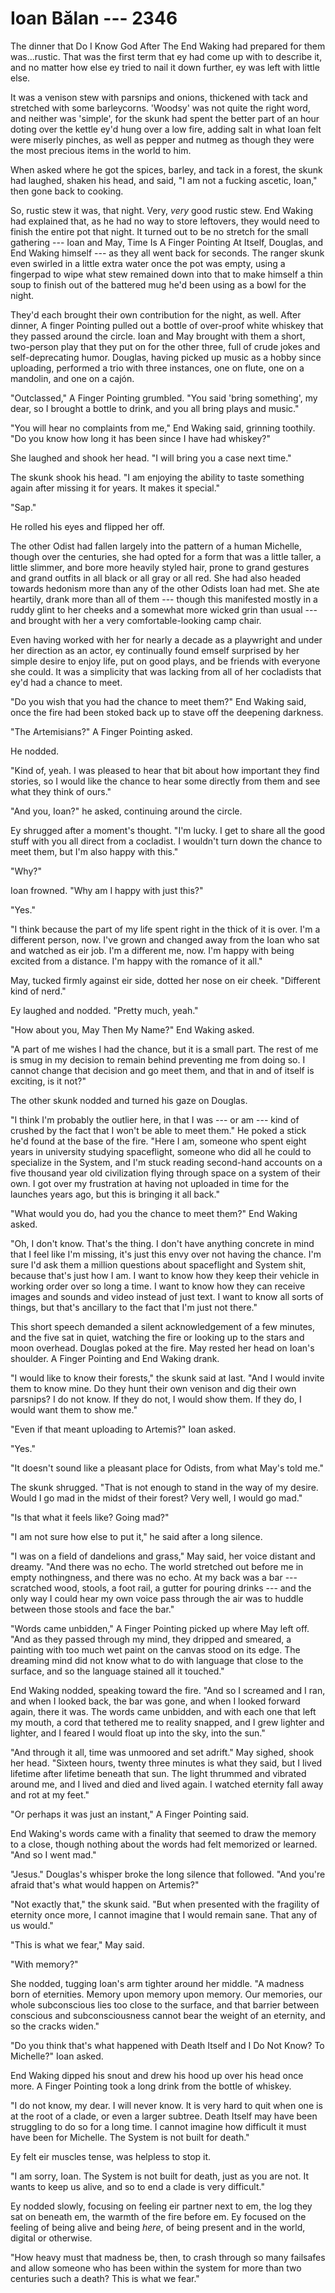 # Ioan Bălan --- 2346

The dinner that Do I Know God After The End Waking had prepared for them was...rustic. That was the first term that ey had come up with to describe it, and no matter how else ey tried to nail it down further, ey was left with little else.

It was a venison stew with parsnips and onions, thickened with tack and stretched with some barleycorns. 'Woodsy' was not quite the right word, and neither was 'simple', for the skunk had spent the better part of an hour doting over the kettle ey'd hung over a low fire, adding salt in what Ioan felt were miserly pinches, as well as pepper and nutmeg as though they were the most precious items in the world to him.

When asked where he got the spices, barley, and tack in a forest, the skunk had laughed, shaken his head, and said, "I am not a fucking ascetic, Ioan," then gone back to cooking.

So, rustic stew it was, that night. Very, *very* good rustic stew. End Waking had explained that, as he had no way to store leftovers, they would need to finish the entire pot that night. It turned out to be no stretch for the small gathering --- Ioan and May, Time Is A Finger Pointing At Itself, Douglas, and End Waking himself --- as they all went back for seconds. The ranger skunk even swirled in a little extra water once the pot was empty, using a fingerpad to wipe what stew remained down into that to make himself a thin soup to finish out of the battered mug he'd been using as a bowl for the night.

They'd each brought their own contribution for the night, as well. After dinner, A finger Pointing pulled out a bottle of over-proof white whiskey that they passed around the circle. Ioan and May brought with them a short, two-person play that they put on for the other three, full of crude jokes and self-deprecating humor. Douglas, having picked up music as a hobby since uploading, performed a trio with three instances, one on flute, one on a mandolin, and one on a cajón.

"Outclassed," A Finger Pointing grumbled. "You said 'bring something', my dear, so I brought a bottle to drink, and you all bring plays and music."

"You will hear no complaints from me," End Waking said, grinning toothily. "Do you know how long it has been since I have had whiskey?"

She laughed and shook her head. "I will bring you a case next time."

The skunk shook his head. "I am enjoying the ability to taste something again after missing it for years. It makes it special."

"Sap."

He rolled his eyes and flipped her off.

The other Odist had fallen largely into the pattern of a human Michelle, though over the centuries, she had opted for a form that was a little taller, a little slimmer, and bore more heavily styled hair, prone to grand gestures and grand outfits in all black or all gray or all red. She had also headed towards hedonism more than any of the other Odists Ioan had met. She ate heartily, drank more than all of them --- though this manifested mostly in a ruddy glint to her cheeks and a somewhat more wicked grin than usual --- and brought with her a very comfortable-looking camp chair.

Even having worked with her for nearly a decade as a playwright and under her direction as an actor, ey continually found emself surprised by her simple desire to enjoy life, put on good plays, and be friends with everyone she could. It was a simplicity that was lacking from all of her cocladists that ey'd had a chance to meet.

"Do you wish that you had the chance to meet them?" End Waking said, once the fire had been stoked back up to stave off the deepening darkness.

"The Artemisians?" A Finger Pointing asked.

He nodded.

"Kind of, yeah. I was pleased to hear that bit about how important they find stories, so I would like the chance to hear some directly from them and see what they think of ours."

"And you, Ioan?" he asked, continuing around the circle.

Ey shrugged after a moment's thought. "I'm lucky. I get to share all the good stuff with you all direct from a cocladist. I wouldn't turn down the chance to meet them, but I'm also happy with this."

"Why?"

Ioan frowned. "Why am I happy with just this?"

"Yes."

"I think because the part of my life spent right in the thick of it is over. I'm a different person, now. I've grown and changed away from the Ioan who sat and watched as eir job. I'm a different me, now. I'm happy with being excited from a distance. I'm happy with the romance of it all."

May, tucked firmly against eir side, dotted her nose on eir cheek. "Different kind of nerd."

Ey laughed and nodded. "Pretty much, yeah."

"How about you, May Then My Name?" End Waking asked.

"A part of me wishes I had the chance, but it is a small part. The rest of me is smug in my decision to remain behind preventing me from doing so. I cannot change that decision and go meet them, and that in and of itself is exciting, is it not?"

The other skunk nodded and turned his gaze on Douglas.

"I think I'm probably the outlier here, in that I was --- or am --- kind of crushed by the fact that I won't be able to meet them." He poked a stick he'd found at the base of the fire. "Here I am, someone who spent eight years in university studying spaceflight, someone who did all he could to specialize in the System, and I'm stuck reading second-hand accounts on a five thousand year old civilization flying through space on a system of their own. I got over my frustration at having not uploaded in time for the launches years ago, but this is bringing it all back."

"What would you do, had you the chance to meet them?" End Waking asked.

"Oh, I don't know. That's the thing. I don't have anything concrete in mind that I feel like I'm missing, it's just this envy over not having the chance. I'm sure I'd ask them a million questions about spaceflight and System shit, because that's just how I am. I want to know how they keep their vehicle in working order over so long a time. I want to know how they can receive images and sounds and video instead of just text. I want to know all sorts of things, but that's ancillary to the fact that I'm just not there."

This short speech demanded a silent acknowledgement of a few minutes, and the five sat in quiet, watching the fire or looking up to the stars and moon overhead. Douglas poked at the fire. May rested her head on Ioan's shoulder. A Finger Pointing and End Waking drank.

"I would like to know their forests," the skunk said at last. "And I would invite them to know mine. Do they hunt their own venison and dig their own parsnips? I do not know. If they do not, I would show them. If they do, I would want them to show me."

"Even if that meant uploading to Artemis?" Ioan asked.

"Yes."

"It doesn't sound like a pleasant place for Odists, from what May's told me."

The skunk shrugged. "That is not enough to stand in the way of my desire. Would I go mad in the midst of their forest? Very well, I would go mad."

"Is that what it feels like? Going mad?"

"I am not sure how else to put it," he said after a long silence.

"I was on a field of dandelions and grass," May said, her voice distant and dreamy. "And there was no echo. The world stretched out before me in empty nothingness, and there was no echo. At my back was a bar --- scratched wood, stools, a foot rail, a gutter for pouring drinks --- and the only way I could hear my own voice pass through the air was to huddle between those stools and face the bar."

"Words came unbidden," A Finger Pointing picked up where May left off. "And as they passed through my mind, they dripped and smeared, a painting with too much wet paint on the canvas stood on its edge. The dreaming mind did not know what to do with language that close to the surface, and so the language stained all it touched."

End Waking nodded, speaking toward the fire. "And so I screamed and I ran, and when I looked back, the bar was gone, and when I looked forward again, there it was. The words came unbidden, and with each one that left my mouth, a cord that tethered me to reality snapped, and I grew lighter and lighter, and I feared I would float up into the sky, into the sun."

"And through it all, time was unmoored and set adrift." May sighed, shook her head. "Sixteen hours, twenty three minutes is what they said, but I lived lifetime after lifetime beneath that sun. The light thrummed and vibrated around me, and I lived and died and lived again. I watched eternity fall away and rot at my feet."

"Or perhaps it was just an instant," A Finger Pointing said.

End Waking's words came with a finality that seemed to draw the memory to a close, though nothing about the words had felt memorized or learned. "And so I went mad."

"Jesus." Douglas's whisper broke the long silence that followed. "And you're afraid that's what would happen on Artemis?"

"Not exactly that," the skunk said. "But when presented with the fragility of eternity once more, I cannot imagine that I would remain sane. That any of us would."

"This is what we fear," May said.

"With memory?"

She nodded, tugging Ioan's arm tighter around her middle. "A madness born of eternities. Memory upon memory upon memory. Our memories, our whole subconscious lies too close to the surface, and that barrier between conscious and subconsciousness cannot bear the weight of an eternity, and so the cracks widen."

"Do you think that's what happened with Death Itself and I Do Not Know? To Michelle?" Ioan asked.

End Waking dipped his snout and drew his hood up over his head once more. A Finger Pointing took a long drink from the bottle of whiskey.

"I do not know, my dear. I will never know. It is very hard to quit when one is at the root of a clade, or even a larger subtree. Death Itself may have been struggling to do so for a long time. I cannot imagine how difficult it must have been for Michelle. The System is not built for death."

Ey felt eir muscles tense, was helpless to stop it.

"I am sorry, Ioan. The System is not built for death, just as you are not. It wants to keep us alive, and so to end a clade is very difficult."

Ey nodded slowly, focusing on feeling eir partner next to em, the log they sat on beneath em, the warmth of the fire before em. Ey focused on the feeling of being alive and being *here*, of being present and in the world, digital or otherwise.

"How heavy must that madness be, then, to crash through so many failsafes and allow someone who has been within the system for more than two centuries such a death? This is what we fear."
